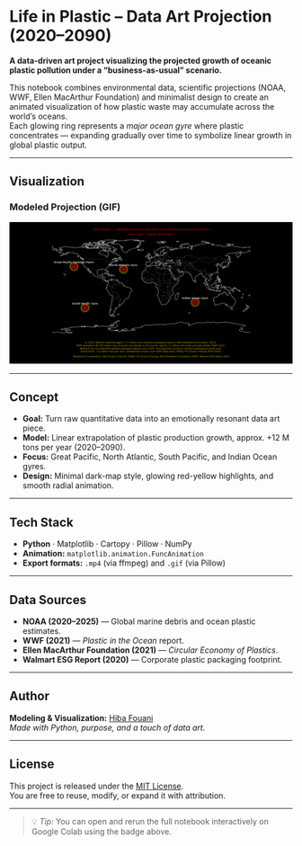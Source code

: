 # Life in Plastic – Data Art Projection (2020–2090)

**A data-driven art project visualizing the projected growth of oceanic plastic pollution under a “business-as-usual” scenario.**

This notebook combines environmental data, scientific projections (NOAA, WWF, Ellen MacArthur Foundation) and minimalist design to create an animated visualization of how plastic waste may accumulate across the world’s oceans.  
Each glowing ring represents a *major ocean gyre* where plastic concentrates — expanding gradually over time to symbolize linear growth in global plastic output.

---

## Visualization

### Modeled Projection (GIF)
![Life in Plastic – Projection](reports/plastic_pollution_animation_engl.gif)

---

## Concept

- **Goal:** Turn raw quantitative data into an emotionally resonant data art piece.  
- **Model:** Linear extrapolation of plastic production growth, approx. +12 M tons per year (2020–2090).  
- **Focus:** Great Pacific, North Atlantic, South Pacific, and Indian Ocean gyres.  
- **Design:** Minimal dark-map style, glowing red-yellow highlights, and smooth radial animation.

---

## Tech Stack

- **Python** · Matplotlib · Cartopy · Pillow · NumPy  
- **Animation:** `matplotlib.animation.FuncAnimation`  
- **Export formats:** `.mp4` (via ffmpeg) and `.gif` (via Pillow)

---

## Data Sources

- **NOAA (2020–2025)** — Global marine debris and ocean plastic estimates.  
- **WWF (2021)** — *Plastic in the Ocean* report.  
- **Ellen MacArthur Foundation (2021)** — *Circular Economy of Plastics*.  
- **Walmart ESG Report (2020)** — Corporate plastic packaging footprint.

---

## Author

**Modeling & Visualization:** [Hiba Fouani](https://github.com/Hebifou)  
*Made with Python, purpose, and a touch of data art.*

---

## License

This project is released under the [MIT License](LICENSE).  
You are free to reuse, modify, or expand it with attribution.

---

> 💡 *Tip:* You can open and rerun the full notebook interactively on Google Colab using the badge above.
